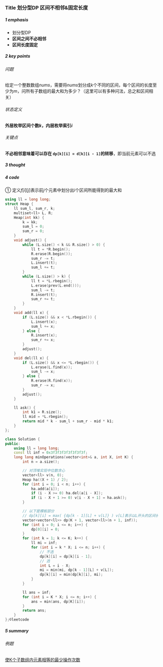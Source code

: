 ### Title 划分型DP 区间不相邻&固定长度

##### 1 emphasis

- 划分型DP
- **区间之间不必相邻**
- **区间长度固定**



##### 2 key points

###### 问题

给定一个整数数组$nums$，需要将$nums$划分成$k$个不同的区间，每个区间的长度至少为$m$，问所有子数组的最大和为多少？（这里可以有多种问法，总之和区间相关）



###### 状态定义

**外层枚举区间个数$k$，内层枚举索引$i$**



###### 关键点

**不必相邻意味着可以存在 `dp[k][i] = d[k][i - 1]`的转移**，即当前元素可以不选



##### 3 thought



##### 4 code

① 定义$f[i][j]$表示前$j$个元素中划分出$i$个区间所能得到的最大和

```cpp
using ll = long long;
struct Heap {
    ll sum_l, sum_r, k;
    multiset<ll> L, R;
    Heap(int kk) {
        k = kk;
        sum_l = 0;
        sum_r = 0;
    }
    void adjust() {
        while (L.size() < k && R.size() > 0) {
            ll t = *R.begin();
            R.erase(R.begin());
            sum_r -= t;
            L.insert(t);
            sum_l += t;
        }
        while (L.size() > k) {
            ll t = *L.rbegin();
            L.erase(prev(L.end()));
            sum_l -= t;
            R.insert(t);
            sum_r += t;
        }
    }
    void add(ll x) {
        if (L.size() && x < *L.rbegin()) {
            L.insert(x);
            sum_l += x;
        } else {
            R.insert(x);
            sum_r += x;
        }
        adjust();
    }
    void del(ll x) {
        if (L.size() && x <= *L.rbegin()) {
            L.erase(L.find(x));
            sum_l -= x;
        } else {
            R.erase(R.find(x));
            sum_r -= x;
        }
        adjust();
    }

    ll ask() {
        int k1 = R.size();
        ll mid = *L.rbegin();
        return mid * k - sum_l + sum_r - mid * k1;
    }
};

class Solution {
public:
    using ll = long long;
    const ll inf = 0x3f3f3f3f3f3f3f3f;
    long long minOperations(vector<int>& a, int X, int K) {
        int n = a.size();

      	// 对顶堆实现中位数贪心
        vector<ll> v(n, 0);
        Heap ha((X + 1) / 2);
        for (int i = 0; i < n; i++) {
            ha.add(a[i]);
            if (i - X >= 0) ha.del(a[i - X]);
            if (i - X + 1 >= 0) v[i - X + 1] = ha.ask();
        }

      	// 以下是模板部分
        // dp[k][i] = max( {dp[k - 1][L] + v[L]} ) v[L]表示以L开头的区间长度为X的值
        vector<vector<ll>> dp(K + 1, vector<ll>(n + 1, inf));
        for (int i = 0; i <= n; i++) {
            dp[0][i] = 0;
        }
        for (int k = 1; k <= K; k++) {
            ll mi = inf;
            for (int i = k * X; i <= n; i++) {
                // 不选
                dp[k][i] = dp[k][i - 1];
                // 选
                int L = i - X;
                mi = min(mi, dp[k - 1][L] + v[L]);
                dp[k][i] = min(dp[k][i], mi);
            }
        }

        ll ans = inf;
        for (int i = K * X; i <= n; i++) {
            ans = min(ans, dp[K][i]);
        }
        return ans;
    }
};©leetcode
```







##### 5 summary

###### 例题

[使K个子数组内元素相等的最少操作次数](https://leetcode.cn/contest/weekly-contest-443/problems/minimum-operations-to-make-elements-within-k-subarrays-equal/description/)